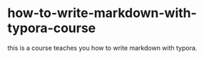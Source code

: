 # how-to-write-markdown-with-typora-course
this is a course teaches you how to write markdown with typora.
